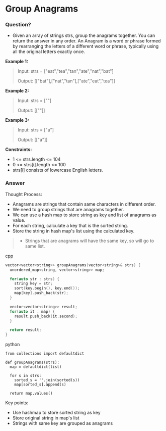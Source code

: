 # Group Anagrams

### Question?
* Given an array of strings strs, group the anagrams together. You can return the answer in any order.
An Anagram is a word or phrase formed by rearranging the letters of a different word or phrase, typically using all the original letters exactly once.

**Example 1:**

> Input: strs = ["eat","tea","tan","ate","nat","bat"]
>
> Output: [["bat"],["nat","tan"],["ate","eat","tea"]]

**Example 2:**

> Input: strs = [""]
>
> Output: [[""]]

**Example 3:**

> Input: strs = ["a"]
>
> Output: [["a"]]
 

**Constraints:**

* 1 <= strs.length <= 104
* 0 <= strs[i].length <= 100
* strs[i] consists of lowercase English letters.

### Answer
Thought Process:

* Anagrams are strings that contain same characters in different order.
* We need to group strings that are anagrams together.
* We can use a hash map to store string as key and list of anagrams as value.
* For each string, calculate a key that is the sorted string.
* Store the string in hash map's list using the calculated key.
> * Strings that are anagrams will have the same key, so will go to same list.

cpp
```cpp
vector<vector<string>> groupAnagrams(vector<string>& strs) {
  unordered_map<string, vector<string>> map;

  for(auto str : strs) {
    string key = str;
    sort(key.begin(), key.end());
    map[key].push_back(str); 
  }

  vector<vector<string>> result;
  for(auto it : map) {
    result.push_back(it.second);
  }

  return result;
}
```

python
```python3
from collections import defaultdict

def groupAnagrams(strs):
  map = defaultdict(list)
  
  for s in strs:
    sorted_s = ''.join(sorted(s))
    map[sorted_s].append(s)

  return map.values()
```

Key points:

* Use hashmap to store sorted string as key
* Store original string in map's list
* Strings with same key are grouped as anagrams

  
